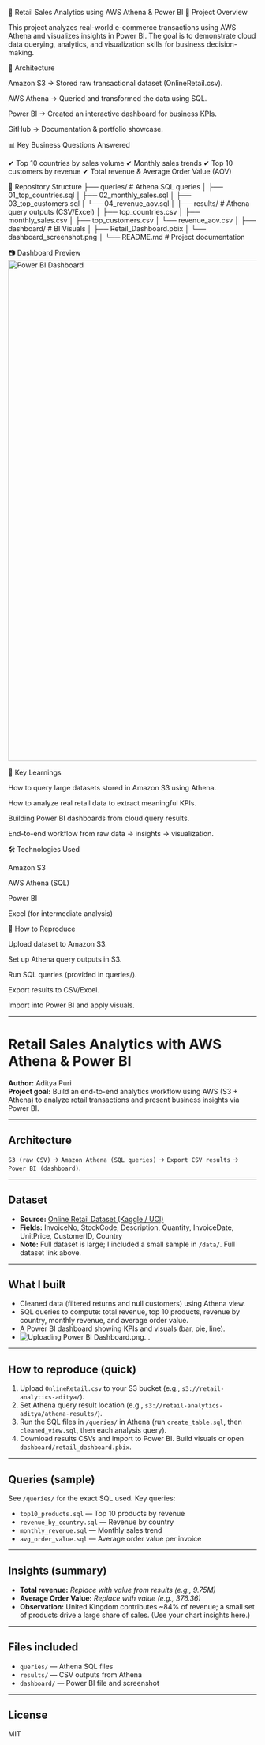 🛒 Retail Sales Analytics using AWS Athena & Power BI
📌 Project Overview

This project analyzes real-world e-commerce transactions using AWS Athena and visualizes insights in Power BI.
The goal is to demonstrate cloud data querying, analytics, and visualization skills for business decision-making.

🚀 Architecture

Amazon S3 → Stored raw transactional dataset (OnlineRetail.csv).

AWS Athena → Queried and transformed the data using SQL.

Power BI → Created an interactive dashboard for business KPIs.

GitHub → Documentation & portfolio showcase.

📊 Key Business Questions Answered

✔ Top 10 countries by sales volume
✔ Monthly sales trends
✔ Top 10 customers by revenue
✔ Total revenue & Average Order Value (AOV)

📂 Repository Structure
├── queries/                 # Athena SQL queries
│   ├── 01_top_countries.sql
│   ├── 02_monthly_sales.sql
│   ├── 03_top_customers.sql
│   └── 04_revenue_aov.sql
│
├── results/                 # Athena query outputs (CSV/Excel)
│   ├── top_countries.csv
│   ├── monthly_sales.csv
│   ├── top_customers.csv
│   └── revenue_aov.csv
│
├── dashboard/               # BI Visuals
│   ├── Retail_Dashboard.pbix
│   └── dashboard_screenshot.png
│
└── README.md                # Project documentation

📷 Dashboard Preview
<img width="1918" height="1017" alt="Power BI Dashboard" src="https://github.com/user-attachments/assets/026f3396-a92a-4cbf-be68-0b191f1c0d63" />


🔑 Key Learnings

How to query large datasets stored in Amazon S3 using Athena.

How to analyze real retail data to extract meaningful KPIs.

Building Power BI dashboards from cloud query results.

End-to-end workflow from raw data → insights → visualization.

🛠️ Technologies Used

Amazon S3

AWS Athena (SQL)

Power BI

Excel (for intermediate analysis)

📌 How to Reproduce

Upload dataset to Amazon S3.

Set up Athena query outputs in S3.

Run SQL queries (provided in queries/).

Export results to CSV/Excel.

Import into Power BI and apply visuals.

-----------------------------------------------------------------------------------------------------------------------------------------------------------------

# Retail Sales Analytics with AWS Athena & Power BI

**Author:** Aditya Puri  
**Project goal:** Build an end-to-end analytics workflow using AWS (S3 + Athena) to analyze retail transactions and present business insights via Power BI.

---

## Architecture
`S3 (raw CSV)` → `Amazon Athena (SQL queries)` → `Export CSV results` → `Power BI (dashboard)`.

---

## Dataset
- **Source:** [Online Retail Dataset (Kaggle / UCI)](https://www.kaggle.com/datasets/vijayuv/onlineretail)  
- **Fields:** InvoiceNo, StockCode, Description, Quantity, InvoiceDate, UnitPrice, CustomerID, Country  
- **Note:** Full dataset is large; I included a small sample in `/data/`. Full dataset link above.

---

## What I built
- Cleaned data (filtered returns and null customers) using Athena view.
- SQL queries to compute: total revenue, top 10 products, revenue by country, monthly revenue, and average order value.
- A Power BI dashboard showing KPIs and visuals (bar, pie, line).
- ![Uploading Power BI Dashboard.png…]()


---

## How to reproduce (quick)
1. Upload `OnlineRetail.csv` to your S3 bucket (e.g., `s3://retail-analytics-aditya/`).
2. Set Athena query result location (e.g., `s3://retail-analytics-aditya/athena-results/`).
3. Run the SQL files in `/queries/` in Athena (run `create_table.sql`, then `cleaned_view.sql`, then each analysis query).
4. Download results CSVs and import to Power BI. Build visuals or open `dashboard/retail_dashboard.pbix`.

---

## Queries (sample)
See `/queries/` for the exact SQL used. Key queries:
- `top10_products.sql` — Top 10 products by revenue
- `revenue_by_country.sql` — Revenue by country
- `monthly_revenue.sql` — Monthly sales trend
- `avg_order_value.sql` — Average order value per invoice

---

## Insights (summary)
- **Total revenue:** _Replace with value from results (e.g., 9.75M)_  
- **Average Order Value:** _Replace with value (e.g., 376.36)_  
- **Observation:** United Kingdom contributes ~84% of revenue; a small set of products drive a large share of sales. (Use your chart insights here.)

---

## Files included
- `queries/` — Athena SQL files  
- `results/` — CSV outputs from Athena  
- `dashboard/` — Power BI file and screenshot

---

## License
MIT

